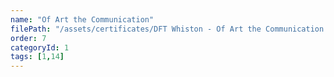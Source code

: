 ```yaml
---
name: "Of Art the Communication"
filePath: "/assets/certificates/DFT Whiston - Of Art the Communication.pdf"
order: 7
categoryId: 1
tags: [1,14]
---
```


